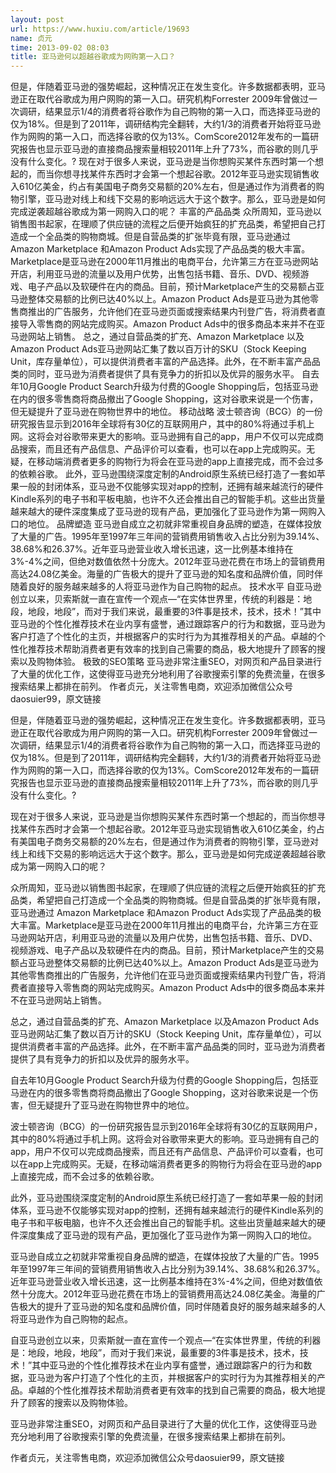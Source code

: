 ```yaml
---
layout: post
url: https://www.huxiu.com/article/19693
name: 贞元
time: 2013-09-02 08:03
title: 亚马逊何以超越谷歌成为网购第一入口？
---
```

但是，伴随着亚马逊的强势崛起，这种情况正在发生变化。许多数据都表明，亚马逊正在取代谷歌成为用户网购的第一入口。研究机构Forrester 2009年曾做过一次调研，结果显示1/4的消费者将谷歌作为自己购物的第一入口，而选择亚马逊的仅为18%。但是到了2011年，调研结构完全翻转，大约1/3的消费者开始将亚马逊作为网购的第一入口，而选择谷歌的仅为13%。ComScore2012年发布的一篇研究报告也显示亚马逊的直接商品搜索量相较2011年上升了73%，而谷歌的则几乎没有什么变化。? 现在对于很多人来说，亚马逊是当你想购买某件东西时第一个想起的，而当你想寻找某件东西时才会第一个想起谷歌。2012年亚马逊实现销售收入610亿美金，约占有美国电子商务交易额的20%左右，但是通过作为消费者的购物引擎，亚马逊对线上和线下交易的影响远远大于这个数字。那么，亚马逊是如何完成逆袭超越谷歌成为第一网购入口的呢？ 丰富的产品品类 众所周知，亚马逊以销售图书起家，在理顺了供应链的流程之后便开始疯狂的扩充品类，希望把自己打造成一个全品类的购物商城。但是自营品类的扩张毕竟有限，亚马逊通过 Amazon Marketplace 和Amazon Product Ads实现了产品品类的极大丰富。Marketplace是亚马逊在2000年11月推出的电商平台，允许第三方在亚马逊网站开店，利用亚马逊的流量以及用户优势，出售包括书籍、音乐、DVD、视频游戏、电子产品以及软硬件在内的商品。目前，预计Marketplace产生的交易额占亚马逊整体交易额的比例已达40%以上。Amazon Product Ads是亚马逊为其他零售商推出的广告服务，允许他们在亚马逊页面或搜索结果内刊登广告，将消费者直接导入零售商的网站完成购买。Amazon Product Ads中的很多商品本来并不在亚马逊网站上销售。 总之，通过自营品类的扩充、Amazon Marketplace 以及Amazon Product Ads亚马逊网站汇集了数以百万计的SKU（Stock Keeping Unit，库存量单位），可以提供消费者丰富的产品选择。此外，在不断丰富产品品类的同时，亚马逊为消费者提供了具有竞争力的折扣以及优异的服务水平。 自去年10月Google Product Search升级为付费的Google Shopping后，包括亚马逊在内的很多零售商将商品撤出了Google Shopping，这对谷歌来说是一个伤害，但无疑提升了亚马逊在购物世界中的地位。 移动战略 波士顿咨询（BCG）的一份研究报告显示到2016年全球将有30亿的互联网用户，其中的80%将通过手机上网。这将会对谷歌带来更大的影响。亚马逊拥有自己的app，用户不仅可以完成商品搜索，而且还有产品信息、产品评价可以查看，也可以在app上完成购买。无疑，在移动端消费者更多的购物行为将会在亚马逊的app上直接完成，而不会过多的依赖谷歌。 此外，亚马逊围绕深度定制的Android原生系统已经打造了一套如苹果一般的封闭体系，亚马逊不仅能够实现对app的控制，还拥有越来越流行的硬件Kindle系列的电子书和平板电脑，也许不久还会推出自己的智能手机。这些出货量越来越大的硬件深度集成了亚马逊的现有产品，更加强化了亚马逊作为第一网购入口的地位。 品牌塑造 亚马逊自成立之初就非常重视自身品牌的塑造，在媒体投放了大量的广告。1995年至1997年三年间的营销费用销售收入占比分别为39.14%、38.68%和26.37%。近年亚马逊营业收入增长迅速，这一比例基本维持在3%-4%之间，但绝对数值依然十分庞大。2012年亚马逊花费在市场上的营销费用高达24.08亿美金。海量的广告极大的提升了亚马逊的知名度和品牌价值，同时伴随着良好的服务越来越多的人将亚马逊作为自己购物的起点。 技术水平 自亚马逊创立以来，贝索斯就一直在宣传一个观点—“在实体世界里，传统的利器是：地段，地段，地段”，而对于我们来说，最重要的3件事是技术，技术，技术！”其中亚马逊的个性化推荐技术在业内享有盛誉，通过跟踪客户的行为和数据，亚马逊为客户打造了个性化的主页，并根据客户的实时行为为其推荐相关的产品。卓越的个性化推荐技术帮助消费者更有效率的找到自己需要的商品，极大地提升了顾客的搜索以及购物体验。 极致的SEO策略 亚马逊非常注重SEO，对网页和产品目录进行了大量的优化工作，这使得亚马逊充分地利用了谷歌搜索引擎的免费流量，在很多搜索结果上都排在前列。 作者贞元，关注零售电商，欢迎添加微信公众号daosuier99，原文链接

但是，伴随着亚马逊的强势崛起，这种情况正在发生变化。许多数据都表明，亚马逊正在取代谷歌成为用户网购的第一入口。研究机构Forrester 2009年曾做过一次调研，结果显示1/4的消费者将谷歌作为自己购物的第一入口，而选择亚马逊的仅为18%。但是到了2011年，调研结构完全翻转，大约1/3的消费者开始将亚马逊作为网购的第一入口，而选择谷歌的仅为13%。ComScore2012年发布的一篇研究报告也显示亚马逊的直接商品搜索量相较2011年上升了73%，而谷歌的则几乎没有什么变化。?

现在对于很多人来说，亚马逊是当你想购买某件东西时第一个想起的，而当你想寻找某件东西时才会第一个想起谷歌。2012年亚马逊实现销售收入610亿美金，约占有美国电子商务交易额的20%左右，但是通过作为消费者的购物引擎，亚马逊对线上和线下交易的影响远远大于这个数字。那么，亚马逊是如何完成逆袭超越谷歌成为第一网购入口的呢？

众所周知，亚马逊以销售图书起家，在理顺了供应链的流程之后便开始疯狂的扩充品类，希望把自己打造成一个全品类的购物商城。但是自营品类的扩张毕竟有限，亚马逊通过 Amazon Marketplace 和Amazon Product Ads实现了产品品类的极大丰富。Marketplace是亚马逊在2000年11月推出的电商平台，允许第三方在亚马逊网站开店，利用亚马逊的流量以及用户优势，出售包括书籍、音乐、DVD、视频游戏、电子产品以及软硬件在内的商品。目前，预计Marketplace产生的交易额占亚马逊整体交易额的比例已达40%以上。Amazon Product Ads是亚马逊为其他零售商推出的广告服务，允许他们在亚马逊页面或搜索结果内刊登广告，将消费者直接导入零售商的网站完成购买。Amazon Product Ads中的很多商品本来并不在亚马逊网站上销售。

总之，通过自营品类的扩充、Amazon Marketplace 以及Amazon Product Ads亚马逊网站汇集了数以百万计的SKU（Stock Keeping Unit，库存量单位），可以提供消费者丰富的产品选择。此外，在不断丰富产品品类的同时，亚马逊为消费者提供了具有竞争力的折扣以及优异的服务水平。

自去年10月Google Product Search升级为付费的Google Shopping后，包括亚马逊在内的很多零售商将商品撤出了Google Shopping，这对谷歌来说是一个伤害，但无疑提升了亚马逊在购物世界中的地位。

波士顿咨询（BCG）的一份研究报告显示到2016年全球将有30亿的互联网用户，其中的80%将通过手机上网。这将会对谷歌带来更大的影响。亚马逊拥有自己的app，用户不仅可以完成商品搜索，而且还有产品信息、产品评价可以查看，也可以在app上完成购买。无疑，在移动端消费者更多的购物行为将会在亚马逊的app上直接完成，而不会过多的依赖谷歌。

此外，亚马逊围绕深度定制的Android原生系统已经打造了一套如苹果一般的封闭体系，亚马逊不仅能够实现对app的控制，还拥有越来越流行的硬件Kindle系列的电子书和平板电脑，也许不久还会推出自己的智能手机。这些出货量越来越大的硬件深度集成了亚马逊的现有产品，更加强化了亚马逊作为第一网购入口的地位。

亚马逊自成立之初就非常重视自身品牌的塑造，在媒体投放了大量的广告。1995年至1997年三年间的营销费用销售收入占比分别为39.14%、38.68%和26.37%。近年亚马逊营业收入增长迅速，这一比例基本维持在3%-4%之间，但绝对数值依然十分庞大。2012年亚马逊花费在市场上的营销费用高达24.08亿美金。海量的广告极大的提升了亚马逊的知名度和品牌价值，同时伴随着良好的服务越来越多的人将亚马逊作为自己购物的起点。

自亚马逊创立以来，贝索斯就一直在宣传一个观点—“在实体世界里，传统的利器是：地段，地段，地段”，而对于我们来说，最重要的3件事是技术，技术，技术！”其中亚马逊的个性化推荐技术在业内享有盛誉，通过跟踪客户的行为和数据，亚马逊为客户打造了个性化的主页，并根据客户的实时行为为其推荐相关的产品。卓越的个性化推荐技术帮助消费者更有效率的找到自己需要的商品，极大地提升了顾客的搜索以及购物体验。

亚马逊非常注重SEO，对网页和产品目录进行了大量的优化工作，这使得亚马逊充分地利用了谷歌搜索引擎的免费流量，在很多搜索结果上都排在前列。

作者贞元，关注零售电商，欢迎添加微信公众号daosuier99，原文链接

